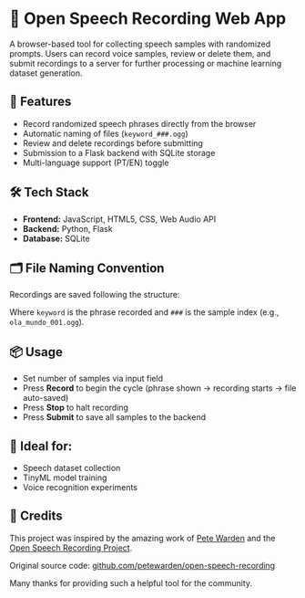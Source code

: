 # 🎤 Open Speech Recording Web App

A browser-based tool for collecting speech samples with randomized prompts. Users can record voice samples, review or delete them, and submit recordings to a server for further processing or machine learning dataset generation.

## 🚀 Features

- Record randomized speech phrases directly from the browser
- Automatic naming of files (`keyword_###.ogg`)
- Review and delete recordings before submitting
- Submission to a Flask backend with SQLite storage
- Multi-language support (PT/EN) toggle

## 🛠️ Tech Stack

- **Frontend:** JavaScript, HTML5, CSS, Web Audio API
- **Backend:** Python, Flask
- **Database:** SQLite

## 🗂️ File Naming Convention

Recordings are saved following the structure:


Where `keyword` is the phrase recorded and `###` is the sample index (e.g., `ola_mundo_001.ogg`).

## 📦 Usage

- Set number of samples via input field
- Press **Record** to begin the cycle (phrase shown → recording starts → file auto-saved)
- Press **Stop** to halt recording
- Press **Submit** to save all samples to the backend

## 🧪 Ideal for:

- Speech dataset collection
- TinyML model training
- Voice recognition experiments

## 🙏 Credits

This project was inspired by the amazing work of [Pete Warden](https://petewarden.com) and the [Open Speech Recording Project](https://tinyml.seas.harvard.edu/open_speech_recording/).

Original source code: [github.com/petewarden/open-speech-recording](https://github.com/petewarden/open-speech-recording)

Many thanks for providing such a helpful tool for the community.
